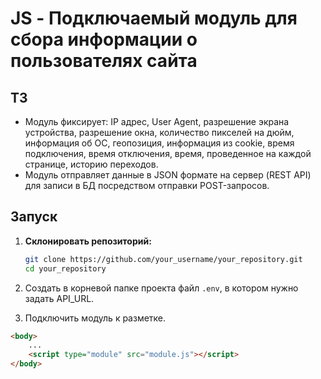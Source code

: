 # JS - Подключаемый модуль для сбора информации о пользователях сайта

## ТЗ

* Модуль фиксирует: IP адрес, User Agent, разрешение экрана устройства, разрешение окна, количество пикселей на дюйм, информация об ОС, геопозиция, информация из cookie, время подключения, время отключения, время, проведенное на каждой странице, историю переходов.
* Модуль отправляет данные в JSON формате на сервер (REST API) для записи в БД посредством отправки POST-запросов.


## Запуск

1. **Склонировать репозиторий:**

   ```bash
   git clone https://github.com/your_username/your_repository.git
   cd your_repository

2. Создать в корневой папке проекта файл `.env`, в котором нужно задать 
API_URL.

3. Подключить модуль к разметке.
```html
<body>
    ...
    <script type="module" src="module.js"></script>
</body>
```
